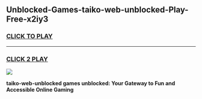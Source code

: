 
## Unblocked-Games-taiko-web-unblocked-Play-Free-x2iy3
<h3>
<a href="https://premium76.site?title=taiko-web-unblocked&ref=23A">CLICK TO PLAY</a></h3>
<hr>

<h3>
<a href="https://premium76.site?title=taiko-web-unblocked&ref=23A">CLICK 2 PLAY</a>
  
</h3>

<a href="https://premium76.site?title=taiko-web-unblocked&ref=23A"><img src="https://clearcache.store/games.png"></a>


**taiko-web-unblocked games unblocked: Your Gateway to Fun and Accessible Online Gaming**
